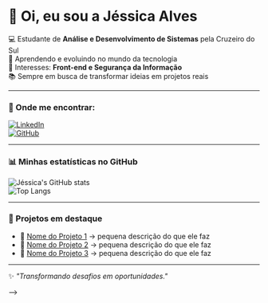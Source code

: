 # 👋 Oi, eu sou a Jéssica Alves  

💻 Estudante de **Análise e Desenvolvimento de Sistemas** pela Cruzeiro do Sul  
🌱 Aprendendo e evoluindo no mundo da tecnologia  
🚀 Interesses: **Front-end e Segurança da Informação**  
📚 Sempre em busca de transformar ideias em projetos reais  

---

### 🔗 Onde me encontrar:
[![LinkedIn](https://img.shields.io/badge/LinkedIn-0077B5?style=for-the-badge&logo=linkedin&logoColor=white)](https://www.linkedin.com/in/jéssica-alves-515b70133)  
[![GitHub](https://img.shields.io/badge/GitHub-000000?style=for-the-badge&logo=github&logoColor=white)](https://github.com/jessica-alves)

---

### 📊 Minhas estatísticas no GitHub
![Jéssica's GitHub stats](https://github-readme-stats.vercel.app/api?username=jessica-alves&show_icons=true&theme=tokyonight)  
![Top Langs](https://github-readme-stats.vercel.app/api/top-langs/?username=jessica-alves&layout=compact&theme=tokyonight)

---

### 🚀 Projetos em destaque
- 📂 [Nome do Projeto 1](link_para_o_projeto) → pequena descrição do que ele faz  
- 📂 [Nome do Projeto 2](link_para_o_projeto) → pequena descrição do que ele faz  
- 📂 [Nome do Projeto 3](link_para_o_projeto) → pequena descrição do que ele faz  

---


✨ *"Transformando desafios em oportunidades."*  


-->
